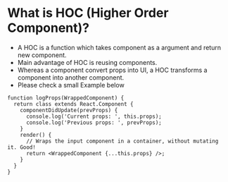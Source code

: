 
# What is HOC (Higher Order Component)?
* A HOC is a function which takes component as a argument and return new component.
* Main advantage of HOC is reusing components.
* Whereas a component convert props into UI, a HOC transforms a component into another component. 
* Please check a small Example below
```
function logProps(WrappedComponent) {
  return class extends React.Component {
    componentDidUpdate(prevProps) {
      console.log('Current props: ', this.props);
      console.log('Previous props: ', prevProps);
    }
    render() {
      // Wraps the input component in a container, without mutating it. Good!
      return <WrappedComponent {...this.props} />;
    }
  }
}
```

